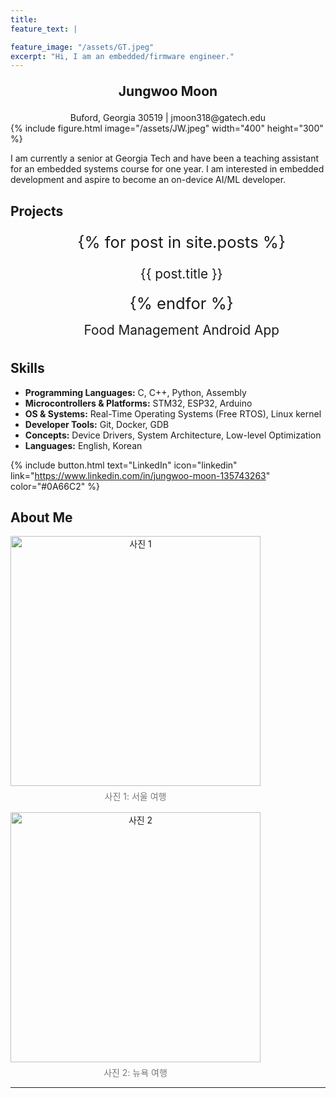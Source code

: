 ```yaml
---
title:
feature_text: |

feature_image: "/assets/GT.jpeg"
excerpt: "Hi, I am an embedded/firmware engineer."
---
```


<div style="text-align: center; font-size: 1.5em; font-weight: bold; margin: 1em 0;">
  Jungwoo Moon
</div>
<div style="text-align: center;">
Buford, Georgia 30519 | jmoon318@gatech.edu
</div>
{% include figure.html image="/assets/JW.jpeg" width="400" height="300" %}

I am currently a senior at Georgia Tech and have been a teaching assistant for an embedded systems course for one year. I am interested in embedded development and aspire to become an on-device AI/ML developer.


## Projects

<ul style="font-size: 1.6rem; line-height: 1.6; text-align: center; margin: 0;">
  {% for post in site.posts %}
    <li style="list-style: none; margin: 8px 0;">
      <a href="{{ post.url | relative_url }}" 
         style="font-size: 1.3rem; text-decoration: none;">
        {{ post.title }}
      </a>
    </li>
  {% endfor %}
</ul>

<ul style="font-size: 1.6rem; line-height: 1.6; text-align: center; margin: 0;">
  <li style="list-style: none; margin: 0px 0;">
    <a href="https://jmoon318.github.io/CS2340Final/" 
       style="font-size: 1.3rem; text-decoration: none;">
      Food Management Android App
    </a>
  </li>
</ul>

## Skills

- **Programming Languages:** C, C++, Python, Assembly
- **Microcontrollers & Platforms:** STM32, ESP32, Arduino
- **OS & Systems:** Real-Time Operating Systems (Free RTOS), Linux kernel
- **Developer Tools:** Git, Docker, GDB
- **Concepts:** Device Drivers, System Architecture, Low-level Optimization
- **Languages:** English, Korean

{% include button.html text="LinkedIn" icon="linkedin" link="https://www.linkedin.com/in/jungwoo-moon-135743263" color="#0A66C2" %}


## About Me

<style>
  .row-figs{display:flex;gap:16px;flex-wrap:wrap;align-items:flex-start}
  .row-figs figure{margin:0;text-align:center;flex:0 1 auto}
  .row-figs img{max-width:100%;height:auto;display:block}
  .row-figs figcaption{font-size:14px;color:#777;margin-top:6px}
</style>


<div class="row-figs">
  <figure>
    <img src="{{ '/assets/1.jpg' | relative_url }}" alt="사진 1" width="400" height="300">
    <figcaption>사진 1: 서울 여행</figcaption>
  </figure>
  <figure>
    <img src="{{ '/assets/2.jpg' | relative_url }}" alt="사진 2" width="400" height="300">
    <figcaption>사진 2: 뉴욕 여행</figcaption>
  </figure>
</div>

---
